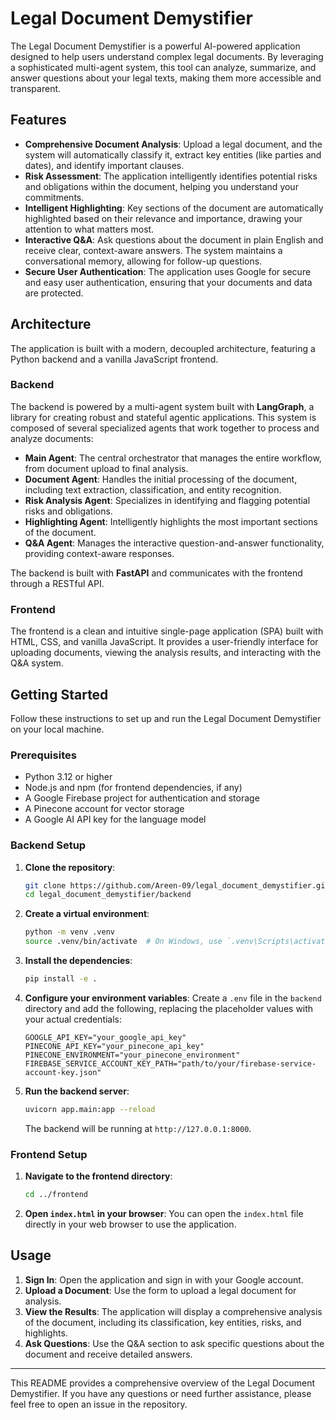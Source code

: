 # Legal Document Demystifier

The Legal Document Demystifier is a powerful AI-powered application designed to help users understand complex legal documents. By leveraging a sophisticated multi-agent system, this tool can analyze, summarize, and answer questions about your legal texts, making them more accessible and transparent.

## Features

-   **Comprehensive Document Analysis**: Upload a legal document, and the system will automatically classify it, extract key entities (like parties and dates), and identify important clauses.
-   **Risk Assessment**: The application intelligently identifies potential risks and obligations within the document, helping you understand your commitments.
-   **Intelligent Highlighting**: Key sections of the document are automatically highlighted based on their relevance and importance, drawing your attention to what matters most.
-   **Interactive Q&A**: Ask questions about the document in plain English and receive clear, context-aware answers. The system maintains a conversational memory, allowing for follow-up questions.
-   **Secure User Authentication**: The application uses Google for secure and easy user authentication, ensuring that your documents and data are protected.

## Architecture

The application is built with a modern, decoupled architecture, featuring a Python backend and a vanilla JavaScript frontend.

### Backend

The backend is powered by a multi-agent system built with **LangGraph**, a library for creating robust and stateful agentic applications. This system is composed of several specialized agents that work together to process and analyze documents:

-   **Main Agent**: The central orchestrator that manages the entire workflow, from document upload to final analysis.
-   **Document Agent**: Handles the initial processing of the document, including text extraction, classification, and entity recognition.
-   **Risk Analysis Agent**: Specializes in identifying and flagging potential risks and obligations.
-   **Highlighting Agent**: Intelligently highlights the most important sections of the document.
-   **Q&A Agent**: Manages the interactive question-and-answer functionality, providing context-aware responses.

The backend is built with **FastAPI** and communicates with the frontend through a RESTful API.

### Frontend

The frontend is a clean and intuitive single-page application (SPA) built with HTML, CSS, and vanilla JavaScript. It provides a user-friendly interface for uploading documents, viewing the analysis results, and interacting with the Q&A system.

## Getting Started

Follow these instructions to set up and run the Legal Document Demystifier on your local machine.

### Prerequisites

-   Python 3.12 or higher
-   Node.js and npm (for frontend dependencies, if any)
-   A Google Firebase project for authentication and storage
-   A Pinecone account for vector storage
-   A Google AI API key for the language model

### Backend Setup

1.  **Clone the repository**:
    ```bash
    git clone https://github.com/Areen-09/legal_document_demystifier.git
    cd legal_document_demystifier/backend
    ```

2.  **Create a virtual environment**:
    ```bash
    python -m venv .venv
    source .venv/bin/activate  # On Windows, use `.venv\Scripts\activate`
    ```

3.  **Install the dependencies**:
    ```bash
    pip install -e .
    ```

4.  **Configure your environment variables**:
    Create a `.env` file in the `backend` directory and add the following, replacing the placeholder values with your actual credentials:
    ```
    GOOGLE_API_KEY="your_google_api_key"
    PINECONE_API_KEY="your_pinecone_api_key"
    PINECONE_ENVIRONMENT="your_pinecone_environment"
    FIREBASE_SERVICE_ACCOUNT_KEY_PATH="path/to/your/firebase-service-account-key.json"
    ```

5.  **Run the backend server**:
    ```bash
    uvicorn app.main:app --reload
    ```
    The backend will be running at `http://127.0.0.1:8000`.

### Frontend Setup

1.  **Navigate to the frontend directory**:
    ```bash
    cd ../frontend
    ```

2.  **Open `index.html` in your browser**:
    You can open the `index.html` file directly in your web browser to use the application.

## Usage

1.  **Sign In**: Open the application and sign in with your Google account.
2.  **Upload a Document**: Use the form to upload a legal document for analysis.
3.  **View the Results**: The application will display a comprehensive analysis of the document, including its classification, key entities, risks, and highlights.
4.  **Ask Questions**: Use the Q&A section to ask specific questions about the document and receive detailed answers.

---

This README provides a comprehensive overview of the Legal Document Demystifier. If you have any questions or need further assistance, please feel free to open an issue in the repository.
